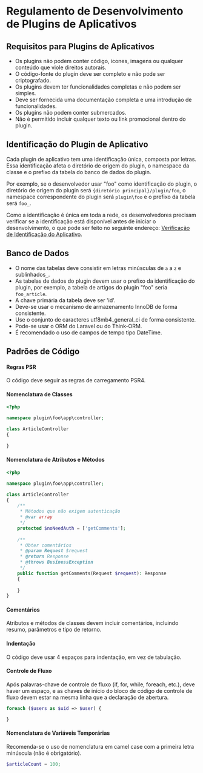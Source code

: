 # Regulamento de Desenvolvimento de Plugins de Aplicativos

## Requisitos para Plugins de Aplicativos
* Os plugins não podem conter código, ícones, imagens ou qualquer conteúdo que viole direitos autorais.
* O código-fonte do plugin deve ser completo e não pode ser criptografado.
* Os plugins devem ter funcionalidades completas e não podem ser simples.
* Deve ser fornecida uma documentação completa e uma introdução de funcionalidades.
* Os plugins não podem conter submercados.
* Não é permitido incluir qualquer texto ou link promocional dentro do plugin.

## Identificação do Plugin de Aplicativo
Cada plugin de aplicativo tem uma identificação única, composta por letras. Essa identificação afeta o diretório de origem do plugin, o namespace da classe e o prefixo da tabela do banco de dados do plugin.

Por exemplo, se o desenvolvedor usar "foo" como identificação do plugin, o diretório de origem do plugin será `{diretório principal}/plugin/foo`, o namespace correspondente do plugin será `plugin\foo` e o prefixo da tabela será `foo_`.

Como a identificação é única em toda a rede, os desenvolvedores precisam verificar se a identificação está disponível antes de iniciar o desenvolvimento, o que pode ser feito no seguinte endereço: [Verificação de Identificação do Aplicativo](https://www.workerman.net/app/check).

## Banco de Dados
* O nome das tabelas deve consistir em letras minúsculas de `a` a `z` e sublinhados`_`.
* As tabelas de dados do plugin devem usar o prefixo da identificação do plugin, por exemplo, a tabela de artigos do plugin "foo" seria `foo_article`.
* A chave primária da tabela deve ser 'id'.
* Deve-se usar o mecanismo de armazenamento InnoDB de forma consistente.
* Use o conjunto de caracteres utf8mb4_general_ci de forma consistente.
* Pode-se usar o ORM do Laravel ou do Think-ORM.
* É recomendado o uso de campos de tempo tipo DateTime.

## Padrões de Código

#### Regras PSR
O código deve seguir as regras de carregamento PSR4.

#### Nomenclatura de Classes
```php
<?php

namespace plugin\foo\app\controller;

class ArticleController
{
    
}
```

#### Nomenclatura de Atributos e Métodos
```php
<?php

namespace plugin\foo\app\controller;

class ArticleController
{
    /**
     * Métodos que não exigem autenticação
     * @var array
     */
    protected $noNeedAuth = ['getComments'];
    
    /**
     * Obter comentários
     * @param Request $request
     * @return Response
     * @throws BusinessException
     */
    public function getComments(Request $request): Response
    {
        
    }
}
```

#### Comentários
Atributos e métodos de classes devem incluir comentários, incluindo resumo, parâmetros e tipo de retorno.

#### Indentação
O código deve usar 4 espaços para indentação, em vez de tabulação.

#### Controle de Fluxo
Após palavras-chave de controle de fluxo (if, for, while, foreach, etc.), deve haver um espaço, e as chaves de início do bloco de código de controle de fluxo devem estar na mesma linha que a declaração de abertura.
```php
foreach ($users as $uid => $user) {

}
```

#### Nomenclatura de Variáveis Temporárias
Recomenda-se o uso de nomenclatura em camel case com a primeira letra minúscula (não é obrigatório).

```php
$articleCount = 100;
```
